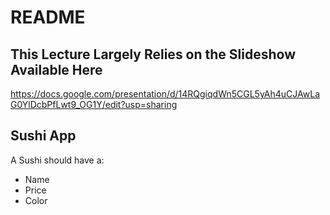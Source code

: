 # README

## This Lecture Largely Relies on the Slideshow Available Here

https://docs.google.com/presentation/d/14RQgiqdWn5CGL5yAh4uCJAwLaG0YlDcbPfLwt9_OG1Y/edit?usp=sharing

## Sushi App

A Sushi should have a:

- Name
- Price
- Color
